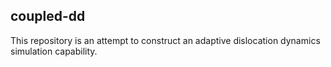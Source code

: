 ## coupled-dd
This repository is an attempt to construct
an adaptive dislocation dynamics simulation
capability.
